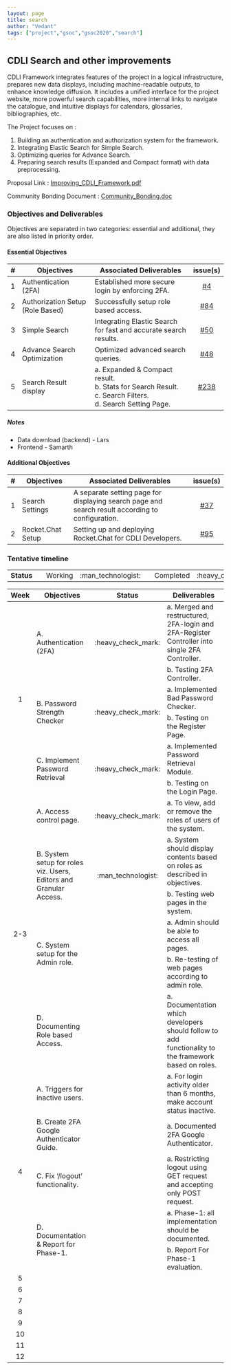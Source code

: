 ```yaml
---
layout: page
title: search
author: "Vedant"
tags: ["project","gsoc","gsoc2020","search"]
---
```


## CDLI Search and other improvements
CDLI Framework integrates features of the project in a logical infrastructure, prepares new data displays, including machine-readable outputs, to enhance knowledge diffusion. It includes a unified interface for the project website, more powerful search capabilities, more internal links to navigate the catalogue, and intuitive displays for calendars, glossaries, bibliographies, etc.

The Project focuses on :  
1. Building an authentication and authorization system for the framework. 
2. Integrating Elastic Search for Simple Search.
3. Optimizing queries for Advance Search.
4. Preparing search results (Expanded and Compact format) with data preprocessing.

Proposal Link : [Improving_CDLI_Framework.pdf](https://github.com/cdli-gh/Framework/blob/master/Proposal/2020/Improving_CDLI_Framework.pdf)

Community Bonding Document : [Community_Bonding.doc](https://docs.google.com/document/d/10jLp2_WdBhSancW3kfLFrthvOO7PO-UgB5nqGVjsDMk/edit?usp=sharing)

### Objectives and Deliverables
Objectives are separated in two categories: essential and additional, they are also listed in priority order. 

#### Essential Objectives

|\#|Objectives|Associated Deliverables|issue(s)|  
|:---:|---	|---	|:---:|  
|1   	| Authentication (2FA)|Established more secure login by enforcing 2FA. | [#4](https://gitlab.com/cdli/framework/-/issues/4) |  
|2   	| Authorization Setup (Role Based) | Successfully setup role based access. | [#84](https://gitlab.com/cdli/framework/-/issues/84) |    
|3   	| Simple Search | Integrating Elastic Search for fast and accurate search results. | [#50](https://gitlab.com/cdli/framework/-/issues/50) |  
|4   	| Advance Search Optimization | Optimized advanced search queries. | [#48](https://gitlab.com/cdli/framework/-/issues/48) |   
|5   	| Search Result display | a. Expanded & Compact result.<br>b. Stats for Search Result.<br>c. Search Filters.<br>d. Search Setting Page. | [#238](https://gitlab.com/cdli/framework/-/issues/238) |    

##### Notes
* Data download (backend) - Lars
* Frontend - Samarth

#### Additional Objectives

|\#|Objectives|Associated Deliverables|issue(s)|  
|---	|---	|---	| :---:	|  
|1   	| Search Settings | A separate setting page for displaying search page and search result according to configuration. |  [#37](https://gitlab.com/cdli/framework/-/issues/37) |  
|2   	| Rocket.Chat Setup | Setting up and deploying Rocket.Chat for CDLI Developers. |[#95](https://gitlab.com/cdli/framework/-/issues/95)|  

### Tentative timeline  

<!---
| Week  |Objectives |Deliverables |  
|:---:|---|---|  
|1| a. Authentication (2FA) <br><br> b. Password Strength Checker <br><br> c. Implement Password Retrieval | a. Successful implementation of 2FA middleware. <br> b. Testing 2FA Middleware. <br> a. Implemented Password Checker. <br> b. Testing on the Register Page. <br> a. Implemented Password Retrieval Module. <br> b. Testing on the Login Page. |
|2|  |   |
|3|   |   |  
|4|   |   |  
|5|   |   |  
|6|   |   |  
|7|   |   |  
|8|   |   |  
|9|   |   |  
|10|   |   |  
|11|   |   |  
|12|   |   |  
-->
<!---
<table>
  <tr>
    <td rowspan=2> Status </td> 
    <td align="center"> Working </td>
    <td align="center"> :technologist: </td>
  </tr>
  <tr>
    <td align="center"> Completed </td>
    <td align="center"> :heavy_check_mark: </td>
  </tr>
</table>
-->

<table>
  <tr>
    <td> <strong>Status</strong> </td> 
    <td></td>
    <td align="center"> Working </td>
    <td align="center"> :man_technologist: </td>
    <td></td>
    <td align="center"> Completed </td>
    <td align="center"> :heavy_check_mark: </td>
  </tr>
</table>

<table>
    <thead>
        <tr>
            <th> Week </th>
            <th> Objectives </th>
            <th> Status </th>
            <th> Deliverables </th>
        </tr>
    </thead>
    <tbody>
        <!-- Week-1 -->
        <tr>
            <td rowspan=6 align="center"> 1 </td>
            <td rowspan=2> A. Authentication (2FA) </td>
            <td rowspan=2 align="center"> :heavy_check_mark: </td>
            <td> a. Merged and restructured, 2FA-login and 2FA-Register Controller into single 2FA Controller. </td>
        </tr>
        <tr>
            <td> b. Testing 2FA Controller. </td>
        </tr>
        <tr>
            <td rowspan=2> B. Password Strength Checker </td>
            <td rowspan=2 align="center"> :heavy_check_mark: </td>
            <td> a. Implemented Bad Password Checker. </td>
        </tr>
        <tr>
            <td> b. Testing on the Register Page. </td>
        </tr>
        <tr>
            <td rowspan=2> C. Implement Password Retrieval </td>
            <td rowspan=2 align="center"> :heavy_check_mark: </td>
            <td> a. Implemented Password Retrieval Module. </td>
        </tr>
        <tr>
            <td> b. Testing on the Login Page.</td>
        </tr>
        <!-- Week-2 - 3 -->
        <tr>
            <td rowspan=6 align="center"> 2-3 </td>
            <td rowspan=1>A. Access control page.</td>
            <td rowspan=1 align="center"> :heavy_check_mark: </td>
            <td>a. To view, add or remove the roles of users of the system.</td>
        </tr>
        <tr>
            <td rowspan=2>B. System setup for roles viz. Users, Editors and Granular Access.</td>
            <td rowspan=2 align="center"> :man_technologist: </td>
            <td>a. System should display contents based on roles as described in objectives.</td>
        </tr>
        <tr>
            <td>b. Testing web pages in the system.</td>
        </tr>
        <tr>
            <td rowspan=2>C. System setup for the Admin role.</td>
            <td rowspan=2 align="center"></td>
            <td>a. Admin should be able to access all pages.</td>
        </tr>
        <tr>
            <td>b. Re-testing of web pages according to admin role.</td>
        </tr>
        <tr>
            <td rowspan=1>D. Documenting Role based Access.</td>
            <td rowspan=1 align="center"></td>
            <td>a. Documentation which developers should follow to add functionality to the framework based on roles.</td>
        </tr>
        <!-- Week-4 -->
        <tr>
            <td rowspan=5 align="center"> 4 </td>
            <td rowspan=1>A. Triggers for inactive users.</td>
            <td rowspan=1 align="center"></td>
            <td>a. For login activity older than 6 months, make account status inactive. </td>
        </tr>
        <tr>
            <td rowspan=1>B. Create 2FA Google Authenticator Guide.</td>
            <td rowspan=1 align="center"></td>
            <td>a. Documented 2FA Google Authenticator. </td>
        </tr>
        <tr>
            <td rowspan=1>C. Fix ‘/logout’ functionality.</td>
            <td rowspan=1 align="center"></td>
            <td>a. Restricting logout using GET request and accepting only POST request. </td>
        </tr>
        <tr>
            <td rowspan=2>D. Documentation & Report for Phase-1.</td>
            <td rowspan=2 align="center"></td>
            <td>a. Phase-1: all implementation should be documented. </td>
        </tr>
        <tr>
            <td>b. Report For Phase-1 evaluation.</td>
        </tr>
        <!-- Week-5 -->
        <tr>
            <td rowspan=1 align="center"> 5 </td>
            <td rowspan=1></td>
            <td rowspan=1 align="center"></td>
            <td></td>
        </tr>
        <!-- Week-6 -->
        <tr>
            <td rowspan=1 align="center"> 6 </td>
            <td rowspan=1></td>
            <td rowspan=1 align="center"></td>
            <td></td>
        </tr>
        <!-- Week-7 -->
        <tr>
            <td rowspan=1 align="center"> 7 </td>
            <td rowspan=1></td>
            <td rowspan=1 align="center"></td>
            <td></td>
        </tr>
        <!-- Week-8 -->
        <tr>
            <td rowspan=1 align="center"> 8 </td>
            <td rowspan=1></td>
            <td rowspan=1 align="center"></td>
            <td></td>
        </tr>
        <!-- Week-9 -->
        <tr>
            <td rowspan=1 align="center"> 9 </td>
            <td rowspan=1></td>
            <td rowspan=1 align="center"></td>
            <td></td>
        </tr>
        <!-- Week-10 -->
        <tr>
            <td rowspan=1 align="center"> 10 </td>
            <td rowspan=1></td>
            <td rowspan=1 align="center"></td>
            <td></td>
        </tr>
        <!-- Week-11 -->
        <tr>
            <td rowspan=1 align="center"> 11 </td>
            <td rowspan=1></td>
            <td rowspan=1 align="center"></td>
            <td></td>
        </tr>
        <!-- Week-12 -->
        <tr>
            <td rowspan=1 align="center"> 12 </td>
            <td rowspan=1></td>
            <td rowspan=1 align="center"></td>
            <td></td>
        </tr>
<!--         <tr>
            <td rowspan=4>L1 Name</td>
            <td rowspan=2>L2 Name A</td>
            <td>L3 Name A</td>
        </tr>
        <tr>
            <td>L3 Name B</td>
        </tr>
        <tr>
            <td rowspan=2>L2 Name B</td>
            <td>L3 Name C</td>
        </tr>
        <tr>
            <td>L3 Name D</td>
        </tr> -->
    </tbody>
</table>

